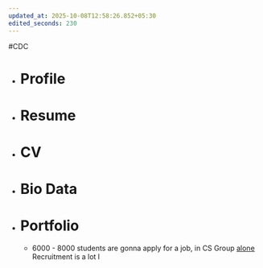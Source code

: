 ```yaml
---
updated_at: 2025-10-08T12:58:26.852+05:30
edited_seconds: 230
---
```

#CDC
- # Profile
- # Resume
- # CV
- # Bio Data
- # Portfolio
	- 6000 - 8000 students are gonna apply for a job, in CS Group <u>alone</u>
Recruitment is a lot l